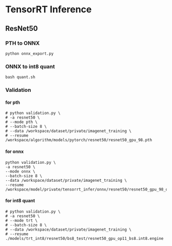 #  TensorRT Inference
##  ResNet50
### PTH to ONNX
```
python onnx_export.py
```

### ONNX to int8 quant
```
bash quant.sh
```

### Validation
####  for pth
```
# python validation.py \
# -a resnet50 \
# --mode pth \
# --batch-size 8 \
# --data /workspace/dataset/private/imagenet_training \
# --resume /workspace/algorithm/models/pytorch/resnet50/resnet50_gpu_98.pth 
```

#### for onnx
```
python validation.py \
-a resnet50 \
--mode onnx \
--batch-size 8 \
--data /workspace/dataset/private/imagenet_training \
--resume /workspace/model/private/tensorrt_infer/onnx/resnet50/resnet50_gpu_98_op11.onnx
```

#### for int8 quant
```
# python validation.py \
# -a resnet50 \
# --mode trt \
# --batch-size 8 \
# --data /workspace/dataset/private/imagenet_training \
# --resume ./models/trt_int8/resnet50/bs8_test/resnet50_gpu_op11_bs8.int8.engine
```